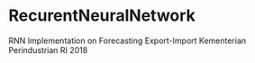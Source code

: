 # RecurentNeuralNetwork
RNN Implementation on Forecasting Export-Import Kementerian Perindustrian RI 2018
